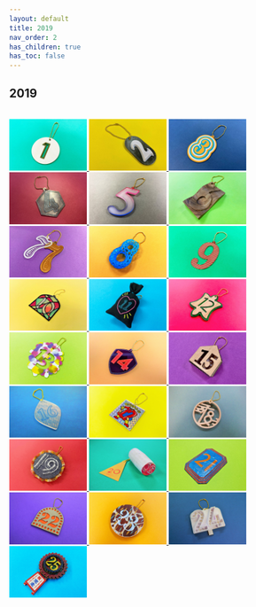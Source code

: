 ```yaml
---
layout: default
title: 2019
nav_order: 2
has_children: true
has_toc: false
---
```


## 2019

<br><a href="https://fablabsendai.github.io/acc/2019/1201.html" title="2019/12/01">
<img src="assets/2019/1201/top.jpg" width="140px">
</a>
<a href="https://fablabsendai.github.io/acc/2019/1202.html" title="2019/12/02">
<img src="assets/2019/1202/top.jpg" width="140px">
</a>
<a href="https://fablabsendai.github.io/acc/2019/1203.html" title="2019/12/03">
<img src="assets/2019/1203/top.jpg" width="140px">
</a>
<a href="https://fablabsendai.github.io/acc/2019/1204.html" title="2019/12/04">
<img src="assets/2019/1204/top.jpg" width="140px">
</a>
<a href="https://fablabsendai.github.io/acc/2019/1205.html" title="2019/12/05">
<img src="assets/2019/1205/top.jpg" width="140px">
</a>
<a href="https://fablabsendai.github.io/acc/2019/1206.html" title="2019/12/06">
<img src="assets/2019/1206/top.jpg" width="140px">
</a>
<a href="https://fablabsendai.github.io/acc/2019/1207.html" title="2019/12/07">
<img src="assets/2019/1207/top.jpg" width="140px">
</a>
<a href="https://fablabsendai.github.io/acc/2019/1208.html" title="2019/12/08">
<img src="assets/2019/1208/top.jpg" width="140px">
</a>
<a href="https://fablabsendai.github.io/acc/2019/1209.html" title="2019/12/09">
<img src="assets/2019/1209/top.jpg" width="140px">
</a>
<a href="https://fablabsendai.github.io/acc/2019/1210.html" title="2019/12/10">
<img src="assets/2019/1210/top.jpg" width="140px">
</a>
<a href="https://fablabsendai.github.io/acc/2019/1211.html" title="2019/12/11">
<img src="assets/2019/1211/top.jpg" width="140px">
</a>
<a href="https://fablabsendai.github.io/acc/2019/1212.html" title="2019/12/12">
<img src="assets/2019/1212/top.jpg" width="140px">
</a>
<a href="https://fablabsendai.github.io/acc/2019/1213.html" title="2019/12/13">
<img src="assets/2019/1213/top.jpg" width="140px">
</a>
<a href="https://fablabsendai.github.io/acc/2019/1214.html" title="2019/12/14">
<img src="assets/2019/1214/top.jpg" width="140px">
</a>
<a href="https://fablabsendai.github.io/acc/2019/1215.html" title="2019/12/15">
<img src="assets/2019/1215/top.jpg" width="140px">
</a>
<a href="https://fablabsendai.github.io/acc/2019/1216.html" title="2019/12/16">
<img src="assets/2019/1216/top.jpg" width="140px">
</a>
<a href="https://fablabsendai.github.io/acc/2019/1217.html" title="2019/12/17">
<img src="assets/2019/1217/top.jpg" width="140px">
</a>
<a href="https://fablabsendai.github.io/acc/2019/1218.html" title="2019/12/18">
<img src="assets/2019/1218/top.jpg" width="140px">
</a>
<a href="https://fablabsendai.github.io/acc/2019/1219.html" title="2019/12/19">
<img src="assets/2019/1219/top.jpg" width="140px">
</a>
<a href="https://fablabsendai.github.io/acc/2019/1220.html" title="2019/12/20">
<img src="assets/2019/1220/top.jpg" width="140px">
</a>
<a href="https://fablabsendai.github.io/acc/2019/1221.html" title="2019/12/21">
<img src="assets/2019/1221/top.jpg" width="140px">
</a>
<a href="https://fablabsendai.github.io/acc/2019/1222.html" title="2019/12/22">
<img src="assets/2019/1222/top.jpg" width="140px">
</a>
<a href="https://fablabsendai.github.io/acc/2019/1223.html" title="2019/12/23">
<img src="assets/2019/1223/top.jpg" width="140px">
</a>
<a href="https://fablabsendai.github.io/acc/2019/1224.html" title="2019/12/24">
<img src="assets/2019/1224/top.jpg" width="140px">
</a>
<a href="https://fablabsendai.github.io/acc/2019/1225.html" title="2019/12/25">
<img src="assets/2019/1225/top.jpg" width="140px">
</a>

<br>

<br><br>